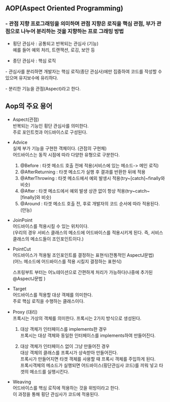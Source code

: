 ## AOP(Aspect Oriented Programming)
### \- 관점 지향 프로그래밍을 의미하며 관점 지향은 로직을 핵심 관점, 부가 관점으로 나누어 분리하는 것을 지향하는 프로 그래밍 방법

- 횡단 관심사 : 공통되고 반복되는 관심사 (기능)   
예를 들어 예외 처리, 트랜잭션, 로깅, 보안 등

- 종단 관심사 : 핵심 로직


\- 관심사를 분리하면 개발자는 핵심 로직(종단 관심사)에만 집중하여 코드를 작성할 수 있으며 유지보수에 유리하다.

\- 분리한 기능을 관점(Aspect)라고 한다.

## Aop의 주요 용어
- Aspect(관점)   
  반복되는 기능인 횡단 관심사를 의미한다.   
  주로 포인트컷과 어드바이스로 구성된다.

- Advice   
  실제 부가 기능을 구현한 객체이다. (관점의 구현체)   
  어드바이스는 동작 시점에 따라 다양한 유형으로 구분한다.   
  1. @Before : 타겟 메소드 호출 전에 적용(서비스에 있는 메소드-> 메인 로직)
  2. @AfterReturning : 타겟 메소드가 실행 후 결과를 반환한 뒤에 적용
  3. @AfterThrowing : 타겟 메소드에서 예외 발생시 적용(try~[catch]~finally와 비슷)
  4. @After : 타겟 메소드에서 예외 발생 상관 없이 항상 적용(try~catch~[finally]와 비슷)
  5. @Around : 타겟 메소드 호출 전, 후로 개발자의 코드 순서에 따라 적용된다.(만능)

- JoinPoint   
  어드바이스를 적용시킬 수 있는 위치이다.   
  (우리의 경우 서비스 클래스의 메소드에 어드바이스를 적용시키게 된다. 즉, 서비스 클래스의 메소드들이 조인포인트이다.)

- PointCut   
  어드바이스가 적용될 조인포인트를 결정하는 표현식(전통적인 AspectJ문법)   
  (어느 메소드에 어드바이스를 적용 시킬지 결정하는 표현식)

  스프링부트 부터는 어노테이션으로 간편하게 처리가 가능하다(나중에 추가된 @AspectJ문법 )

- Target   
  어드바이스를 적용할 대상 객체를 의미한다.   
  주로 핵심 로직을 수행하는 클래스이다.

- Proxy (대리)   
  프록시는 가상의 객체를 의미한다.
  프록시는 2가지 방식으로 생성된다.
  1. 대상 객체가 인터페이스를 implements한 경우    
  프록시는 대상 객체와 동일한 인터페이스를 implements하여 만들어진다.

  2. 대상 객체가 인터페이스 없이 그냥 만들어진 경우   
  대상 객체의 클래스를 프록시가 상속받아 만들어진다.    
  프록시가 만들어지면 타겟 객체를 사용할 때 프록시 객체를 주입하게 된다.   
  프록시객체의 메소드가 실행되면 어드바이스(횡단관심사 코드)를 끼워 넣고 타겟의 메소드를 실행시킨다.

- Weaving   
  어드바이스를 핵심 로직에 적용하는 것을 위빙이라고 한다.   
  이 과정을 통해 횡단 관심사가 코드에 적용된다.

 


 